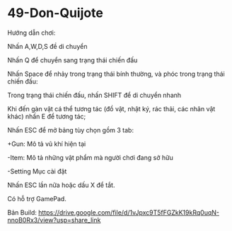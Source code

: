 # 49-Don-Quijote
Hướng dẫn chơi:

Nhấn A,W,D,S đề di chuyển

Nhấn Q để chuyển sang trạng thái chiến đấu

Nhấn Space để nhảy trong trạng thái bính thường, và phóc trong trạng thái chiến đấu:

Trong trạng thái chiến đấu, nhấn SHIFT để di chuyển nhanh

Khi đến gàn vật cá thể tương tác (đồ vật, nhật ký, rác thải, các nhân vật khác) nhấn E để tương tác;

Nhấn ESC để mở bảng tùy chọn gồm 3 tab:

+Gun: Mô tả vũ khí hiện tại

-Item: Mô tả những vật phẩm mà người chơi đang sở hữu

-Setting Mục cài đặt

Nhấn ESC lần nữa  hoặc dấu X để tắt.


Có hỗ trợ GamePad.

Bản Build:  https://drive.google.com/file/d/1vJpxc9T5fFGZkK19kRq0uqN-nnoB0Rx3/view?usp=share_link
